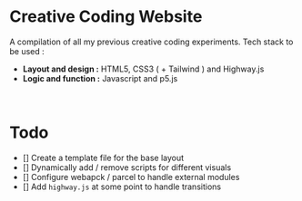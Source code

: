 # Creative Coding Website
A compilation of all my previous creative coding experiments. Tech stack to be used : 

- **Layout and design :** HTML5, CSS3 ( + Tailwind ) and Highway.js 
- **Logic and function :** Javascript and p5.js

<br>

# Todo
- [] Create a template file for the base layout
- [] Dynamically add / remove scripts for different visuals
- [] Configure webapck / parcel to handle external modules
- [] Add `highway.js` at some point to handle transitions